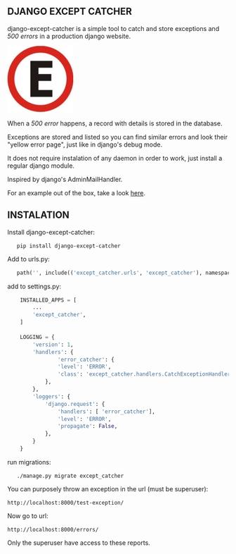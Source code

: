  DJANGO EXCEPT CATCHER
------------------------

django-except-catcher is a simple tool to catch and store exceptions and _500 errors_ in a production django website.

![django-except-catcher Logo](/except_catcher/static/except_catcher/logo.png)

When a _500 error_ happens, a record with details is stored in the database. 

Exceptions are stored and listed so you can find similar errors and look their "yellow error page", just like in django's debug mode.

It does not require instalation of any daemon in order to work, just install a regular django module.

Inspired by django's AdminMailHandler.

For an example out of the box, take a look [here](https://github.com/gsteixeira/django-except-catcher-demo).

INSTALATION
-------------

Install django-except-catcher:

```shell
   pip install django-except-catcher

```

Add to urls.py:

```python
   path('', include(('except_catcher.urls', 'except_catcher'), namespace="except_catcher"))

```
add to settings.py:

```python
    INSTALLED_APPS = [
        ...
        'except_catcher',
    ]

    LOGGING = {
        'version': 1,
        'handlers': {
                'error_catcher': {
                'level': 'ERROR',
                'class': 'except_catcher.handlers.CatchExceptionHandler',
            },
        },
        'loggers': {
            'django.request': {
                'handlers': [ 'error_catcher'],
                'level': 'ERROR',
                'propagate': False,
            },
        }
    }

```

run migrations:

```shell
   ./manage.py migrate except_catcher

```

You can purposely throw an exception in the url (must be superuser):

    http://localhost:8000/test-exception/

Now go to url:

    http://localhost:8000/errors/

Only the superuser have access to these reports.


